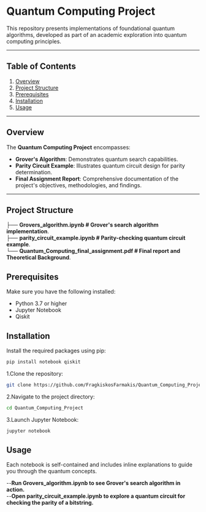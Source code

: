 # Quantum Computing Project

This repository presents implementations of foundational quantum algorithms, developed as part of an academic exploration into quantum computing principles.

---

## Table of Contents

1. [Overview](#overview)
2. [Project Structure](#project-structure)
3. [Prerequisites](#prerequisites)
4. [Installation](#installation)
5. [Usage](#usage)

---

## Overview

The **Quantum Computing Project** encompasses:

- **Grover's Algorithm**: Demonstrates quantum search capabilities.
- **Parity Circuit Example**: Illustrates quantum circuit design for parity determination.
- **Final Assignment Report**: Comprehensive documentation of the project's objectives, methodologies, and findings.

---

## Project Structure

├── **Grovers_algorithm.ipynb # Grover's search algorithm implementation**.  
├── **parity_circuit_example.ipynb # Parity-checking quantum circuit example**.  
└── **Quantum_Computing_final_assignment.pdf # Final report and Theoretical Background**.  

## Prerequisites

Make sure you have the following installed:

- Python 3.7 or higher
- Jupyter Notebook
- Qiskit

## Installation

Install the required packages using pip:

```bash
pip install notebook qiskit

```
1.Clone the repository:
```bash
git clone https://github.com/FragkiskosFarmakis/Quantum_Computing_Project.git
```
2.Navigate to the project directory:
```bash
cd Quantum_Computing_Project
```
3.Launch Jupyter Notebook:
```bash
jupyter notebook
```
## Usage

Each notebook is self-contained and includes inline explanations to guide you through the quantum concepts.

--**Run Grovers_algorithm.ipynb to see Grover's search algorithm in action.**  
--**Open parity_circuit_example.ipynb to explore a quantum circuit for checking the parity of a bitstring.**  
